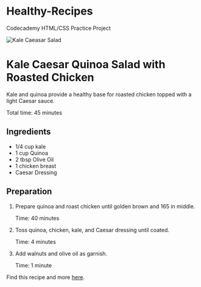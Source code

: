 # Healthy-Recipes
Codecademy HTML/CSS Practice Project
<!DOCTYPE html>
<html>

<head>
  <title>Quinoa and Kale Salad Recipe</title>
  <link href="style.css" type="text/css" rel="stylesheet">
</head>

<body>

  <img src="https://content.codecademy.com/courses/freelance-1/unit-2/salad.jpg" alt="Kale Caeasar Salad"/>
  <h1>Kale Caesar Quinoa Salad with Roasted Chicken</h1>
  <p class="description">Kale and quinoa provide a healthy base for roasted chicken topped with a light Caesar sauce.</p>

  <p id="cook-time">Total time: 45 minutes</p>

  <h2>Ingredients</h2>
  <ul class="ingredients">
    <li>1/4 cup kale</li>
    <li>1 cup Quinoa</li>
    <li>2 tbsp Olive Oil</li>
    <li>1 chicken breast</li>
    <li>Caesar Dressing</li>
  </ul>

  <h2>Preparation</h2>
  <ol>
    <li>
      <p>Prepare quinoa and roast chicken until golden brown and 165 in middle.</p>
      <p class="time">Time: 40 minutes</p>
    </li>
    <li>
      <p>Toss quinoa, chicken, kale, and Caesar dressing until coated.</p>
      <p class="time">Time: 4 minutes</p>
    </li>
    <li>
      <p>Add walnuts and olive oil as garnish.</p>
      <p class="time">Time: 1 minute</p>
    </li>
  </ol>

  <p class="citation">Find this recipe and more <a href="http://www.myrecipes.com/recipe/kale-caesar-salad-chicken" target="_blank" class="external-link">here</a>.</p>

</body>

</html>
